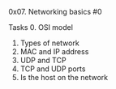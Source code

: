 0x07. Networking basics #0

Tasks
0. OSI model 
1. Types of network 
2. MAC and IP address
3. UDP and TCP
4. TCP and UDP ports 
5. Is the host on the network
